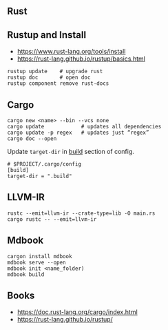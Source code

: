 ## Rust

## Rustup and Install

- https://www.rust-lang.org/tools/install
- https://rust-lang.github.io/rustup/basics.html

```
rustup update    # upgrade rust
rustup doc       # open doc
rustup component remove rust-docs
```

## Cargo

```
cargo new <name> --bin --vcs none
cargo update            # updates all dependencies
cargo update -p regex   # updates just “regex”
cargo doc --open
```

Update `target-dir` in
[build](https://doc.rust-lang.org/cargo/reference/config.html) section of
config.
```
# $PROJECT/.cargo/config
[build]
target-dir = ".build"
```


## LLVM-IR

```
rustc --emit=llvm-ir --crate-type=lib -O main.rs
cargo rustc -- --emit=llvm-ir
```

## Mdbook

```
cargon install mdbook
mdbook serve --open
mdbook init <name_folder)
mdbook build
```

## Books
- https://doc.rust-lang.org/cargo/index.html
- https://rust-lang.github.io/rustup/
